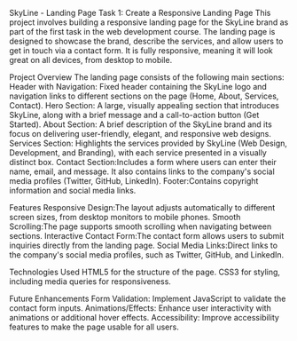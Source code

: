 SkyLine - Landing Page
Task 1: Create a Responsive Landing Page
This project involves building a responsive landing page for the SkyLine brand as part of the first task in the web development course. The landing page is designed to showcase the brand, describe the services, and allow users to get in touch via a contact form. It is fully responsive, meaning it will look great on all devices, from desktop to mobile.

Project Overview
The landing page consists of the following main sections:
Header with Navigation: Fixed header containing the SkyLine logo and navigation links to different sections on the page (Home, About, Services, Contact).
Hero Section: A large, visually appealing section that introduces SkyLine, along with a brief message and a call-to-action button (Get Started).
About Section: A brief description of the SkyLine brand and its focus on delivering user-friendly, elegant, and responsive web designs.
Services Section: Highlights the services provided by SkyLine (Web Design, Development, and Branding), with each service presented in a visually distinct box.
Contact Section:Includes a form where users can enter their name, email, and message. It also contains links to the company's social media profiles (Twitter, GitHub, LinkedIn).
Footer:Contains copyright information and social media links.

Features
Responsive Design:The layout adjusts automatically to different screen sizes, from desktop monitors to mobile phones.
Smooth Scrolling:The page supports smooth scrolling when navigating between sections.
Interactive Contact Form:The contact form allows users to submit inquiries directly from the landing page.
Social Media Links:Direct links to the company's social media profiles, such as Twitter, GitHub, and LinkedIn.

Technologies Used
HTML5 for the structure of the page.
CSS3 for styling, including media queries for responsiveness.

Future Enhancements
Form Validation: Implement JavaScript to validate the contact form inputs.
Animations/Effects: Enhance user interactivity with animations or additional hover effects.
Accessibility: Improve accessibility features to make the page usable for all users.
